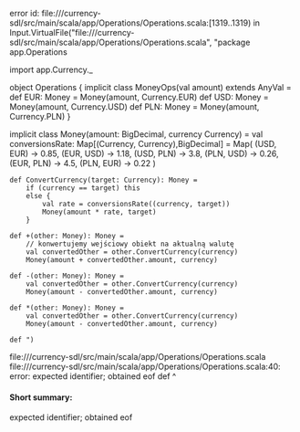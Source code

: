 error id: file://<WORKSPACE>/currency-sdl/src/main/scala/app/Operations/Operations.scala:[1319..1319) in Input.VirtualFile("file://<WORKSPACE>/currency-sdl/src/main/scala/app/Operations/Operations.scala", "package app.Operations


import app.Currency._

object Operations {
    implicit class MoneyOps(val amount) extends AnyVal =
        def EUR: Money = Money(amount, Currency.EUR)
        def USD: Money = Money(amount, Currency.USD)
        def PLN: Money = Money(amount, Currency.PLN)
}

implicit class Money(amount: BigDecimal, currency Currency) =
    val conversionsRate: Map[(Currency, Currency),BigDecimal] = Map(
        (USD, EUR) -> 0.85, (EUR, USD) -> 1.18,
        (USD, PLN) -> 3.8,  (PLN, USD) -> 0.26,
        (EUR, PLN) -> 4.5,  (PLN, EUR) -> 0.22
    )

    def ConvertCurrency(target: Currency): Money =
        if (currency == target) this
        else {
            val rate = conversionsRate((currency, target))
            Money(amount * rate, target)
        }
    
    def +(other: Money): Money =
        // konwertujemy wejściowy obiekt na aktualną walutę
        val convertedOther = other.ConvertCurrency(currency)
        Money(amount + convertedOther.amount, currency)
    
    def -(other: Money): Money =
        val convertedOther = other.ConvertCurrency(currency)
        Money(amount - convertedOther.amount, currency)
    
    def *(other: Money): Money =
        val convertedOther = other.ConvertCurrency(currency)
        Money(amount - convertedOther.amount, currency)
    
    def ")
file://<WORKSPACE>/currency-sdl/src/main/scala/app/Operations/Operations.scala
file://<WORKSPACE>/currency-sdl/src/main/scala/app/Operations/Operations.scala:40: error: expected identifier; obtained eof
    def 
        ^
#### Short summary: 

expected identifier; obtained eof